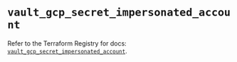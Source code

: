 # `vault_gcp_secret_impersonated_account`

Refer to the Terraform Registry for docs: [`vault_gcp_secret_impersonated_account`](https://registry.terraform.io/providers/hashicorp/vault/4.2.0/docs/resources/gcp_secret_impersonated_account).
